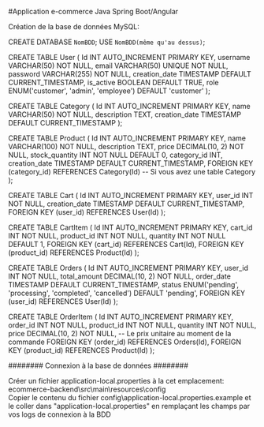 #Application e-commerce Java Spring Boot/Angular

Création de la base de données MySQL:

CREATE DATABASE `NomBDD`;
USE `NomBDD(même qu'au dessus)`;

CREATE TABLE User (
    Id INT AUTO_INCREMENT PRIMARY KEY,
    username VARCHAR(50) NOT NULL,
    email VARCHAR(50) UNIQUE NOT NULL,
    password VARCHAR(255) NOT NULL,
    creation_date TIMESTAMP DEFAULT CURRENT_TIMESTAMP,
    is_active BOOLEAN DEFAULT TRUE,
    role ENUM('customer', 'admin', 'employee') DEFAULT 'customer'
);

CREATE TABLE Category (
    Id INT AUTO_INCREMENT PRIMARY KEY,
    name VARCHAR(50) NOT NULL,
    description TEXT,
    creation_date TIMESTAMP DEFAULT CURRENT_TIMESTAMP
);

CREATE TABLE Product (
    Id INT AUTO_INCREMENT PRIMARY KEY,
    name VARCHAR(100) NOT NULL,
    description TEXT,
    price DECIMAL(10, 2) NOT NULL,
    stock_quantity INT NOT NULL DEFAULT 0,
    category_id INT,
    creation_date TIMESTAMP DEFAULT CURRENT_TIMESTAMP,
    FOREIGN KEY (category_id) REFERENCES Category(Id) -- Si vous avez une table Category
);

CREATE TABLE Cart (
    Id INT AUTO_INCREMENT PRIMARY KEY,
    user_id INT NOT NULL,
    creation_date TIMESTAMP DEFAULT CURRENT_TIMESTAMP,
    FOREIGN KEY (user_id) REFERENCES User(Id)
);

CREATE TABLE CartItem (
    Id INT AUTO_INCREMENT PRIMARY KEY,
    cart_id INT NOT NULL,
    product_id INT NOT NULL,
    quantity INT NOT NULL DEFAULT 1,
    FOREIGN KEY (cart_id) REFERENCES Cart(Id),
    FOREIGN KEY (product_id) REFERENCES Product(Id)
);

CREATE TABLE Orders (
    Id INT AUTO_INCREMENT PRIMARY KEY,
    user_id INT NOT NULL,
    total_amount DECIMAL(10, 2) NOT NULL,
    order_date TIMESTAMP DEFAULT CURRENT_TIMESTAMP,
    status ENUM('pending', 'processing', 'completed', 'cancelled') DEFAULT 'pending',
    FOREIGN KEY (user_id) REFERENCES User(Id)
);

CREATE TABLE OrderItem (
    Id INT AUTO_INCREMENT PRIMARY KEY,
    order_id INT NOT NULL,
    product_id INT NOT NULL,
    quantity INT NOT NULL,
    price DECIMAL(10, 2) NOT NULL, -- Le prix unitaire au moment de la commande
    FOREIGN KEY (order_id) REFERENCES Orders(Id),
    FOREIGN KEY (product_id) REFERENCES Product(Id)
);

######## Connexion à la base de données ########

Créer un fichier application-local.properties à la cet emplacement: ecommerce-backend\src\main\resources\config\
Copier le contenu du fichier config\application-local.properties.example et le coller dans "application-local.properties"
en remplaçant les champs par vos logs de connexion à la BDD
